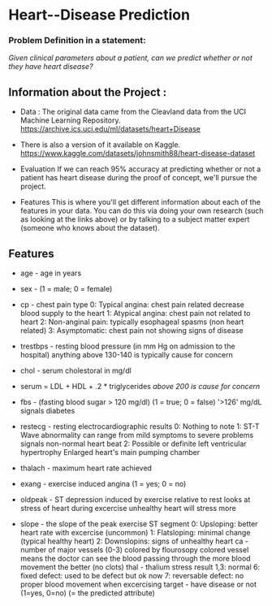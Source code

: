 # Heart--Disease Prediction 

### Problem Definition in a statement: 
*Given clinical parameters about a patient, can we predict whether or not they have heart disease?*

## Information about the Project : 

* Data : The original data came from the Cleavland data from the UCI Machine Learning Repository. https://archive.ics.uci.edu/ml/datasets/heart+Disease
* There is also a version of it available on Kaggle. https://www.kaggle.com/datasets/johnsmith88/heart-disease-dataset 

* Evaluation If we can reach 95% accuracy at predicting whether or not a patient has heart disease during the proof of concept, we'll pursue the project.

* Features This is where you'll get different information about each of the features in your data. You can do this via doing your own research (such as looking at the links above) or by talking to a subject matter expert (someone who knows about the dataset).

## Features 

* age - age in years

* sex - (1 = male; 0 = female)

* cp - chest pain type
0: Typical angina: chest pain related decrease blood supply to the heart 
1: Atypical angina: chest pain not related to heart
2: Non-anginal pain: typically esophageal spasms (non heart related)
3: Asymptomatic: chest pain not showing signs of disease

* trestbps - resting blood pressure (in mm Hg on admission to the hospital) anything above 130-140 is typically cause for concern

* chol - serum cholestoral in mg/dl

* serum = LDL + HDL + .2 * triglycerides
 *above 200 is cause for concern*
* fbs - (fasting blood sugar > 120 mg/dl) (1 = true; 0 = false)
'>126' mg/dL signals diabetes

* restecg - resting electrocardiographic results
0: Nothing to note
1: ST-T Wave abnormality
can range from mild symptoms to severe problems
signals non-normal heart beat
2: Possible or definite left ventricular hypertrophy
Enlarged heart's main pumping chamber

* thalach - maximum heart rate achieved

* exang - exercise induced angina (1 = yes; 0 = no)

* oldpeak - ST depression induced by exercise relative to rest looks at stress of heart during excercise unhealthy heart will stress more

* slope - the slope of the peak exercise ST segment
0: Upsloping: better heart rate with excercise (uncommon)
1: Flatsloping: minimal change (typical healthy heart)
2: Downslopins: signs of unhealthy heart
ca - number of major vessels (0-3) colored by flourosopy
colored vessel means the doctor can see the blood passing through
the more blood movement the better (no clots)
thal - thalium stress result
1,3: normal
6: fixed defect: used to be defect but ok now
7: reversable defect: no proper blood movement when excercising
target - have disease or not (1=yes, 0=no) (= the predicted attribute)
